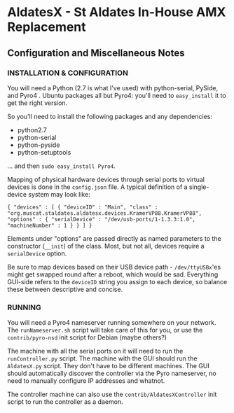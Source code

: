 AldatesX - St Aldates In-House AMX Replacement
==========================================

Configuration and Miscellaneous Notes
-------------------------------------

### INSTALLATION & CONFIGURATION ###

You will need a Python (2.7 is what I've used) with python-serial, PySide, and
Pyro4 . Ubuntu packages all but Pyro4: you'll need to `easy_install` it to get
the right version.

So you'll need to install the following packages and any dependencies:

* python2.7
* python-serial
* python-pyside
* python-setuptools

... and then `sudo easy_install Pyro4`.

Mapping of physical hardware devices through serial ports to virtual devices is
done in the `config.json` file. A typical definition of a single-device system
may look like:

`{
  "devices" : [
    {
      "deviceID" : "Main",
      "class" : "org.muscat.staldates.aldatesx.devices.KramerVP88.KramerVP88",
      "options" : {
        "serialDevice" : "/dev/usb-ports/1-1.3.3:1.0",
        "machineNumber" : 1
      }
    }
  ]
}
` 

Elements under "options" are passed directly as named parameters to the
constructor (`__init`) of the class. Most, but not all, devices require
a `serialDevice` option.


Be sure to map devices based on their USB
device path - `/dev/ttyUSBx`'es might get swapped round after a reboot, which
would be sad. Everything GUI-side refers to the `deviceID` string you assign
to each device, so balance these between descriptive and concise.


### RUNNING ###

You will need a Pyro4 nameserver running somewhere on your network. The 
`runNameserver.sh` script will take care of this for you, or use the
`contrib/pyro-nsd` init script for Debian (maybe others?)

The machine with all the serial ports on it will need to run the 
`runController.py` script. The machine with the GUI should run the `AldatesX.py`
script. They don't have to be different machines. The GUI should automatically
discover the controller via the Pyro nameserver, no need to manually configure
IP addresses and whatnot.

The controller machine can also use the `contrib/AldatesXController` init script
to run the controller as a daemon.
